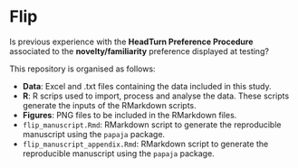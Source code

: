 # Flip

Is previous experience with the **HeadTurn Preference Procedure** associated to the **novelty/familiarity** preference displayed at testing?

This repository is organised as follows:

* **Data**: Excel and .txt files containing the data included in this study.
* **R**: R scrips used to import, process and analyse the data. These scripts generate the inputs of the RMarkdown scripts.
* **Figures**: PNG files to be included in the RMarkdown files.
* `flip_manuscript.Rmd`: RMarkdown script to generate the reproducible manuscript using the `papaja` package. 
* `flip_manuscript_appendix.Rmd`: RMarkdown script to generate the reproducible manuscript using the `papaja` package. 
